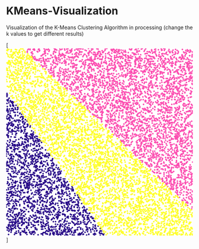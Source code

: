 # KMeans-Visualization
Visualization of the K-Means Clustering Algorithm in processing (change the k values to get different results)

[![K value = 3](KMeans.gif)]
